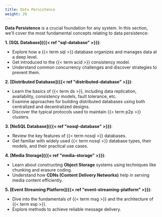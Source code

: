 ```yaml
---
title: Data Persistence
weight: 20
---
```


**Data Persistence** is a crucial foundation for any system.
In this section, we'll cover the most fundamental concepts relating to data persistence:

**1. [SQL Database]({{< ref "sql-database" >}})**:
   - Explore how a {{< term sql >}} database organizes and manages data at a deep level.
   - Get introduced to the {{< term acid >}} consistency model.
   - Understand common concurrency challenges and discover strategies to prevent them.

**2. [Distributed Database]({{< ref "distributed-database" >}})**:
   - Learn the basics of {{< term ds >}}, including data replication, availability, consistency models, fault tolerance, etc.
   - Examine approaches for building distributed databases using both centralized and decentralized designs.
   - Discover the typical protocols used to maintain {{< term p2p >}} clusters.

**3. [NoSQL Database]({{< ref "nosql-database" >}})**:
   - Review the key features of {{< term nosql >}} databases.
   - Get familiar with widely used {{< term nosql >}} database types, their models, and their practical use cases.

**4. [Media Storage]({{< ref "media-storage" >}})**:
   - Learn about constructing **Object Storage** systems using techniques like chunking and erasure coding.
   - Understand how **CDNs (Content Delivery Networks)** help in serving media content efficiently.

**5. [Event Streaming Platform]({{< ref "event-streaming-platform" >}})**:
   - Dive into the fundamentals of {{< term msg >}} and the architecture of {{< term esp >}}.
   - Explore methods to achieve reliable message delivery.
